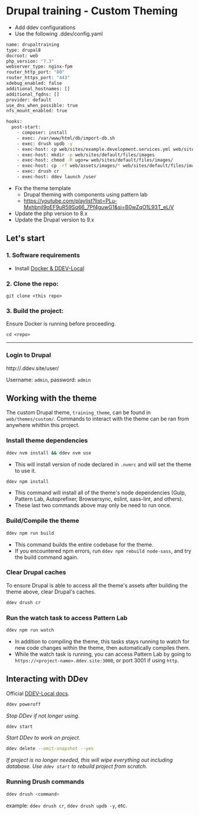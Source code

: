 # Drupal training - Custom Theming

- Add ddev configurations
- Use the following .ddev/config.yaml

```bash
name: drupaltraining
type: drupal8
docroot: web
php_version: "7.3"
webserver_type: nginx-fpm
router_http_port: "80"
router_https_port: "443"
xdebug_enabled: false
additional_hostnames: []
additional_fqdns: []
provider: default
use_dns_when_possible: true
nfs_mount_enabled: true

hooks:
  post-start:
    - composer: install
    - exec: /var/www/html/db/import-db.sh
    - exec: drush updb -y
    - exec-host: cp web/sites/example.development.services.yml web/sites/development.services.yml
    - exec-host: mkdir -p web/sites/default/files/images
    - exec-host: chmod -R ugo+w web/sites/default/files/images/
    - exec-host: cp -rf web/assets/images/* web/sites/default/files/images/
    - exec: drush cr
    - exec-host: ddev launch /user
```

- Fix the theme template
    - Drupal theming with components using pattern lab
    - https://youtube.com/playlist?list=PLu-MxhbnjI9oEF9uR59Sq66_7Pf4guwG1&si=B0wZqO1L93T_eLiV
- Update the php version to 8.x
- Update the Drupal version to 9.x

## Let's start

### 1. Software requirements
* Install [Docker & DDEV-Local](https://ddev.readthedocs.io/en/stable/#installation)

### 2. Clone the repo:
```
git clone <this repo>
```

### 3. Build the project:
Ensure Docker is running before proceeding.

```
cd <repo>
```


---
### Login to Drupal
http://<project-name>.ddev.site/user/

Username: `admin`, password: `admin`

## Working with the theme
The custom Drupal theme, `training_theme`, can be found in `web/themes/custom/`.  Commands to interact with the theme can be ran from anywhere whithin this project.

### Install theme dependencies
```bash
ddev nvm install && ddev nvm use
```
* This will install version of node declared in `.nvmrc` and will set the theme to use it.

```bash
ddev npm install
```
* This command will install all of the theme's node dependencies (Gulp, Pattern Lab, Autoprefixer, Browsersync, eslint, sass-lint, and others).
* These last two commands above may only be need to run once.

### Build/Compile the theme
```bash
ddev npm run build
```
* This command builds the entire codebase for the theme.
* If you encountered npm errors, run `ddev npm rebuild node-sass`, and try the build command again.

### Clear Drupal caches
To ensure Drupal is able to access all the theme's assets after building the
theme above, clear Drupal's caches.
```bash
ddev drush cr
```

### Run the watch task to access Pattern Lab
```bash
ddev npm run watch
```
* In addition to compiling the theme, this tasks stays running to watch for new code changes within the theme, then automatically compiles them.
* While the watch task is running, you can access Pattern Lab by going to `https://<project-name>.ddev.site:3000`, or port 3001 if using `http`.

## Interacting with DDev
Official <a target="_blank" href="https://ddev.readthedocs.io/en/stable/">DDEV-Local docs</a>.

```bash
ddev poweroff
```
_Stop DDev if not longer using_.

```bash
ddev start
```
_Start DDev to work on project_.

```bash
ddev delete --omit-snapshot --yes
```
_If project is no longer needed, this will wipe everything out including database.  Use `ddev start` to rebuild project from scratch_.

### Running Drush commands
```bash
ddev drush <command>
```
example: `ddev drush cr`, `ddev drush updb -y`, etc.
